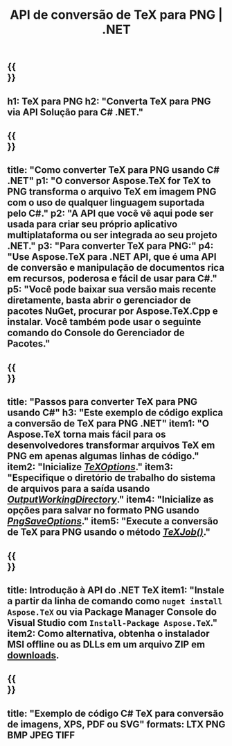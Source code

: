 ﻿---
translation: true
template: /_templates/_conversion-child-net.md
title: API de conversão de TeX para PNG | .NET
description: Funcionalidade de conversão de TeX para PNG. Integre esta biblioteca .NET local em seu projeto ou use aplicativos multiplataforma para converter TeX em PNG.
keywords: 'tex para png api net, tex2png integre c #'
url: /net/conversion/tex-to-png/
family: tex
platformtag: net
feature: conversion
informat: TEX
outformat: PNG
otherformats: BMP JPEG TIFF PDF SVG XPS
---


{{<section banner>}}
---
h1: TeX para PNG
h2: "Converta TeX para PNG via API Solução para C# .NET."
---

{{<section overview>}}
---
title: "Como converter TeX para PNG usando C# .NET"
p1: "O conversor Aspose.TeX for TeX to PNG transforma o arquivo TeX em imagem PNG com o uso de qualquer linguagem suportada pelo C#."
p2: "A API que você vê aqui pode ser usada para criar seu próprio aplicativo multiplataforma ou ser integrada ao seu projeto .NET."
p3: "Para converter TeX para PNG:"
p4: "Use Aspose.TeX para .NET API, que é uma API de conversão e manipulação de documentos rica em recursos, poderosa e fácil de usar para C#."
p5: "Você pode baixar sua versão mais recente diretamente, basta abrir o gerenciador de pacotes NuGet, procurar por Aspose.TeX.Cpp e instalar. Você também pode usar o seguinte comando do Console do Gerenciador de Pacotes."
---

{{<section feature1>}}
---
title: "Passos para converter TeX para PNG usando C#"
h3: "Este exemplo de código explica a conversão de TeX para PNG .NET"
item1: "O Aspose.TeX torna mais fácil para os desenvolvedores transformar arquivos TeX em PNG em apenas algumas linhas de código."
item2: "Inicialize [*TeXOptions*](https://reference.aspose.com/tex/net/aspose.tex/texoptions/)."
item3: "Especifique o diretório de trabalho do sistema de arquivos para a saída usando [*OutputWorkingDirectory*](https://reference.aspose.com/tex/net/aspose.tex/texoptions/outputworkingdirectory/)."
item4: "Inicialize as opções para salvar no formato PNG usando [*PngSaveOptions*](https://reference.aspose.com/tex/net/aspose.tex.presentation.image/pngsaveoptions/)."
item5: "Execute a conversão de TeX para PNG usando o método [*TeXJob()*](https://reference.aspose.com/tex/net/aspose.tex/texjob/)."
---

{{<section feature2>}}
---
title: Introdução à API do .NET TeX
item1: "Instale a partir da linha de comando como ```nuget install Aspose.TeX``` ou via Package Manager Console do Visual Studio com ```Install-Package Aspose.TeX```."
item2: Como alternativa, obtenha o instalador MSI offline ou as DLLs em um arquivo ZIP em [downloads](https://releases.aspose.com/tex/net).
---

{{<section widget>}}
---
title: "Exemplo de código C# TeX para conversão de imagens, XPS, PDF ou SVG"
formats: LTX PNG BMP JPEG TIFF
---